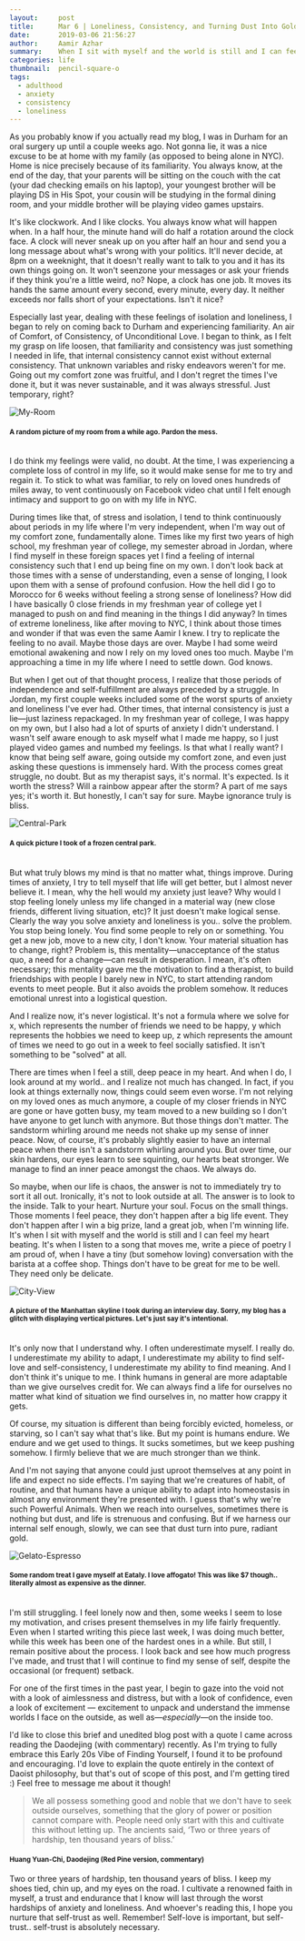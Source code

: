 ```yaml
---
layout:     post
title:      Mar 6 | Loneliness, Consistency, and Turning Dust Into Gold
date:       2019-03-06 21:56:27
author:     Aamir Azhar
summary:    When I sit with myself and the world is still and I can feel my heart beating.
categories: life
thumbnail:  pencil-square-o
tags:
  - adulthood
  - anxiety
  - consistency
  - loneliness
---
```

As you probably know if you actually read my blog, I was in Durham for an oral surgery up until a couple weeks ago. Not gonna lie, it was a nice excuse to be at home with my family (as opposed to being alone in NYC). Home is nice precisely because of its familiarity. You always know, at the end of the day, that your parents will be sitting on the couch with the cat (your dad checking emails on his laptop), your youngest brother will be playing DS in His Spot, your cousin will be studying in the formal dining room, and your middle brother will be playing video games upstairs.

It's like clockwork. And I like clocks. You always know what will happen when. In a half hour, the minute hand will do half a rotation around the clock face. A clock will never sneak up on you after half an hour and send you a long message about what's wrong with your politics. It'll never decide, at 8pm on a weeknight, that it doesn't really want to talk to you and it has its own things going on. It won't seenzone your messages or ask your friends if they think you're a little weird, no? Nope, a clock has one job. It moves its hands the same amount every second, every minute, every day. It neither exceeds nor falls short of your expectations. Isn't it nice?

Especially last year, dealing with these feelings of isolation and loneliness, I began to rely on coming back to Durham and experiencing familiarity. An air of Comfort, of Consistency, of Unconditional Love. I began to think, as I felt my grasp on life loosen, that familiarity and consistency was just something I needed in life, that internal consistency cannot exist without external consistency. That unknown variables and risky endeavors weren't for me. Going out my comfort zone was fruitful, and I don't regret the times I've done it, but it was never sustainable, and it was always stressful. Just temporary, right?

![My-Room](/resources/images/03-06-2019/room.jpg)

#### <sup>A random picture of my room from a while ago. Pardon the mess.</sup>

<br>
I do think my feelings were valid, no doubt. At the time, I was experiencing a complete loss of control in my life, so it would make sense for me to try and regain it. To stick to what was familiar, to rely on loved ones hundreds of miles away, to vent continuously on Facebook video chat until I felt enough intimacy and support to go on with my life in NYC.

During times like that, of stress and isolation, I tend to think continuously about periods in my life where I'm very independent, when I'm way out of my comfort zone, fundamentally alone. Times like my first two years of high school, my freshman year of college, my semester abroad in Jordan, where I find myself in these foreign spaces yet I find a feeling of internal consistency such that I end up being fine on my own. I don't look back at those times with a sense of understanding, even a sense of longing, I look upon them with a sense of profound confusion. How the hell did I go to Morocco for 6 weeks without feeling a strong sense of loneliness? How did I have basically 0 close friends in my freshman year of college yet I managed to push on and find meaning in the things I did anyway? In times of extreme loneliness, like after moving to NYC, I think about those times and wonder if that was even the same Aamir I knew. I try to replicate the feeling to no avail. Maybe those days are over. Maybe I had some weird emotional awakening and now I rely on my loved ones too much. Maybe I'm approaching a time in my life where I need to settle down. God knows.

But when I get out of that thought process, I realize that those periods of independence and self-fulfillment are always preceded by a struggle. In Jordan, my first couple weeks included some of the worst spurts of anxiety and loneliness I've ever had. Other times, that internal consistency is just a lie—just laziness repackaged. In my freshman year of college, I was happy on my own, but I also had a lot of spurts of anxiety I didn't understand. I wasn't self aware enough to ask myself what I made me happy, so I just played video games and numbed my feelings. Is that what I really want? I know that being self aware, going outside my comfort zone, and even just asking these questions is immensely hard. With the process comes great struggle, no doubt. But as my therapist says, it's normal. It's expected. Is it worth the stress? Will a rainbow appear after the storm? A part of me says yes; it's worth it. But honestly, I can't say for sure. Maybe ignorance truly is bliss.

![Central-Park](/resources/images/03-06-2019/central_park.jpg)

#### <sup>A quick picture I took of a frozen central park.</sup>

<br>
But what truly blows my mind is that no matter what, things improve. During times of anxiety, I try to tell myself that life will get better, but I almost never believe it. I mean, why the hell would my anxiety just leave? Why would I stop feeling lonely unless my life changed in a material way (new close friends, different living situation, etc)? It just doesn't make logical sense. Clearly the way you solve anxiety and loneliness is you.. solve the problem. You stop being lonely. You find some people to rely on or something. You get a new job, move to a new city, I don't know. Your material situation has to change, right? Problem is, this mentality—unacceptance of the status quo, a need for a change—can result in desperation. I mean, it's often necessary; this mentality gave me the motivation to find a therapist, to build friendships with people I barely new in NYC, to start attending random events to meet people. But it also avoids the problem somehow. It reduces emotional unrest into a logistical question.

And I realize now, it's never logistical. It's not a formula where we solve for x, which represents the number of friends we need to be happy, y which represents the hobbies we need to keep up, z which represents the amount of times we need to go out in a week to feel socially satisfied. It isn't something to be "solved" at all.

There are times when I feel a still, deep peace in my heart. And when I do, I look around at my world.. and I realize not much has changed. In fact, if you look at things externally now, things could seem even worse. I'm not relying on my loved ones as much anymore, a couple of my closer friends in NYC are gone or have gotten busy, my team moved to a new building so I don't have anyone to get lunch with anymore. But those things don't matter. The sandstorm whirling around me needs not shake up my sense of inner peace. Now, of course, it's probably slightly easier to have an internal peace when there isn't a sandstorm whirling around you. But over time, our skin hardens, our eyes learn to see squinting, our hearts beat stronger. We manage to find an inner peace amongst the chaos. We always do.

So maybe, when our life is chaos, the answer is not to immediately try to sort it all out. Ironically, it's not to look outside at all. The answer is to look to the inside. Talk to your heart. Nurture your soul. Focus on the small things. Those moments I feel peace, they don't happen after a big life event. They don't happen after I win a big prize, land a great job, when I'm winning life. It's when I sit with myself and the world is still and I can feel my heart beating. It's when I listen to a song that moves me, write a piece of poetry I am proud of, when I have a tiny (but somehow loving) conversation with the barista at a coffee shop. Things don't have to be great for me to be well. They need only be delicate.

![City-View](/resources/images/03-06-2019/nyc.jpg)
#### <sup>A picture of the Manhattan skyline I took during an interview day. Sorry, my blog has a glitch with displaying vertical pictures. Let's just say it's intentional.</sup>

<br>
It's only now that I understand why. I often underestimate myself. I really do. I underestimate my ability to adapt, I underestimate my ability to find self-love and self-consistency, I underestimate my ability to find meaning. And I don't think it's unique to me. I think humans in general are more adaptable than we give ourselves credit for. We can always find a life for ourselves no matter what kind of situation we find ourselves in, no matter how crappy it gets.

Of course, my situation is different than being forcibly evicted, homeless, or starving, so I can't say what that's like. But my point is humans endure. We endure and we get used to things. It sucks sometimes, but we keep pushing somehow. I firmly believe that we are much stronger than we think.

And I'm not saying that anyone could just uproot themselves at any point in life and expect no side effects. I'm saying that we're creatures of habit, of routine, and that humans have a unique ability to adapt into homeostasis in almost any environment they're presented with. I guess that's why we're such Powerful Animals. When we reach into ourselves, sometimes there is nothing but dust, and life is strenuous and confusing. But if we harness our internal self enough, slowly, we can see that dust turn into pure, radiant gold.

![Gelato-Espresso](/resources/images/03-06-2019/gelato_espresso.jpg)
#### <sup>Some random treat I gave myself at Eataly. I love affogato! This was like $7 though.. literally almost as expensive as the dinner.</sup>

<br>
I'm still struggling. I feel lonely now and then, some weeks I seem to lose my motivation, and crises present themselves in my life fairly frequently. Even when I started writing this piece last week, I was doing much better, while this week has been one of the hardest ones in a while. But still, I remain positive about the process. I look back and see how much progress I've made, and trust that I will continue to find my sense of self, despite the occasional (or frequent) setback.

For one of the first times in the past year, I begin to gaze into the void not with a look of aimlessness and distress, but with a look of confidence, even a look of excitement — excitement to unpack and understand the immense worlds I face on the outside, as well as—*especially*—on the inside too.

I'd like to close this brief and unedited blog post with a quote I came across reading the Daodejing (with commentary) recently. As I'm trying to fully embrace this Early 20s Vibe of Finding Yourself, I found it to be profound and encouraging. I'd love to explain the quote entirely in the context of Daoist philosophy, but that's out of scope of this post, and I'm getting tired :) Feel free to message me about it though!

>We all possess something good and noble that we don't have to seek outside ourselves, something that the glory of power or position cannot compare with. People need only start with this and cultivate this without letting up. The ancients said, ‘Two or three years of hardship, ten thousand years of bliss.’
#### <sup>Huang Yuan-Chi, Daodejing (Red Pine version, commentary)</sup>

Two or three years of hardship, ten thousand years of bliss. I keep my shoes tied, chin up, and my eyes on the road. I cultivate a renowned faith in myself, a trust and endurance that I know will last through the worst hardships of anxiety and loneliness. And whoever's reading this, I hope you nurture that self-trust as well. Remember! Self-love is important, but self-trust.. self-trust is absolutely necessary.
